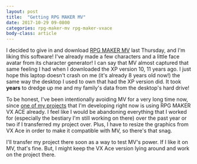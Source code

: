 ```yaml
---
layout: post
title:  "Getting RPG MAKER MV"
date: 2017-10-29 09-0800
categories: rpg-maker-mv rpg-maker-vxace
body-class: article
---
```

I decided to give in and download [RPG MAKER MV][rpgmv] last Thursday, and I'm liking this software! I've already made a few characters and a little face avatar from its character generator! I can say that MV almost captured that same feeling I had when I downloaded the XP version 10, 11 years ago. I just hope this laptop doesn't crash on me (it's already 8 years old now!) the same way the desktop I used to own that had the XP version did. It took **years** to dredge up me and my family's data from the desktop's hard drive!

To be honest, I've been intentionally avoiding MV for a very long time now, since [one of my projects][ar-prinz] that I'm developing right now is using RPG MAKER VX ACE already. I feel like I would be abandoning everything that I worked for (especially the bestiary I'm still working on there) over the past year or two if I transferred my project over. Plus, I have to resize the graphics from VX Ace in order to make it compatible with MV, so there's that snag.

I'll transfer my project there soon as a way to test MV's power. If I like it on MV, that's fine. But, I might keep the VX Ace version lying around and work on the project there.

[ar-prinz]:   https://github.com/boaromayo/ar-prinz
[rpgmv]:      http://www.rpgmakerweb.com/products/programs/rpg-maker-mv

